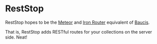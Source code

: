 # RestStop

RestStop hopes to be the [Meteor](https://www.meteor.com/) and [Iron Router](http://eventedmind.github.io/iron-router) equivalent of [Baucis](https://github.com/wprl/baucis).

That is, RestStop adds RESTful routes for your collections on the server side. Neat!
